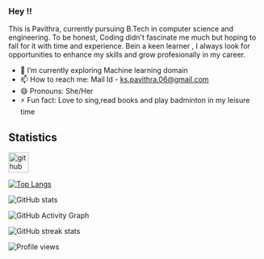 ### Hey !!

This is Pavithra, currently pursuing B.Tech in computer science and engineering. 
To be honest, Coding didn't fascinate me much but hoping to fall for it with time and experience.
Bein a keen learner , I always look for opportunities to enhance my skills and grow profesionally in my career.


- 🌱 I’m currently exploring Machine learning domain
- 📫 How to reach me: Mail Id - ks.pavithra.06@gmail.com
- 😄 Pronouns: She/Her
- ⚡ Fun fact: Love to sing,read books and play badminton in my leisure time

## Statistics

[<img src='https://cdn.jsdelivr.net/npm/simple-icons@3.0.1/icons/github.svg' alt='github' height='40'>](https://github.com/Pavithra-ks-06)  

[![Top Langs](https://github-readme-stats.vercel.app/api/top-langs/?username=Pavithra-ks-06)](https://github.com/anuraghazra/github-readme-stats)

![GitHub stats](https://github-readme-stats.vercel.app/api?username=Pavithra-ks-06&show_icons=true&count_private=true)  

![GitHub Activity Graph](https://activity-graph.herokuapp.com/graph?username=Pavithra-ks-06)  

![GitHub streak stats](https://github-readme-streak-stats.herokuapp.com/?user=Pavithra-ks-06)  

![Profile views](https://gpvc.arturio.dev/Pavithra-ks-06)
